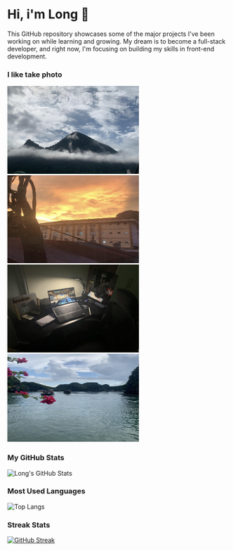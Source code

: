 # Hi, i'm Long 👋

This GitHub repository showcases some of the major projects I've been working on while learning and growing. My dream is to become a full-stack developer, and right now, I'm focusing on building my skills in front-end development.

### I like take photo
<div display="flex" justify-content="space-around" flex-wrap="wrap">
  <div>
    <img src="./Image/scene1.jpg" alt="Your Image" width="300" height="200" object-fit="cover" object-fit="cover"/>
  </div>
  
  <div>
    <img src="./Image/scene2.jpg" alt="Your Image" width="300" height="200" object-fit="cover object-fit="cover"/>
  </div>
  
  <div>
    <img src="./Image/scene3.jpg" alt="Your Image" width="300" height="200" object-fit="cover object-fit="cover"/>
  </div>
  
  <div>
    <img src="./Image/scene4.jpg" alt="Your Image" width="300" height="200" object-fit="cover object-fit="cover"/>
  </div>
</div>

### My GitHub Stats
  ![Long's GitHub Stats](https://github-readme-stats.vercel.app/api?username=m4l0n6&show_icons=true&theme=blue-navy)
  
  ### Most Used Languages
  ![Top Langs](https://github-readme-stats.vercel.app/api/top-langs/?username=m4l0n6&layout=compact)
  
### Streak Stats
  [![GitHub Streak](http://github-readme-streak-stats.herokuapp.com?user=m4l0n6&theme=blue-navy&hide_border=true&locale=en&date_format=j%2Fn%5B%2FY%5D)](https://git.io/streak-stats)


